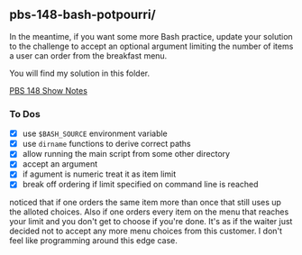 
## pbs-148-bash-potpourri/



In the meantime, if you want some more Bash practice, update your solution to the challenge to accept an optional argument limiting the number of items a user can order from the breakfast menu.

You will find my solution in this folder.

[PBS 148 Show Notes](https://pbs.bartificer.net/pbs148)

### To Dos

- [x] use `$BASH_SOURCE` environment variable
- [x] use `dirname` functions to derive correct paths
- [x] allow running the main script from some other directory
- [x] accept an argument
- [x] if agument is numeric treat it as item limit
- [x] break off ordering if limit specified on command line is reached

noticed that if one orders the same item more than once that still uses up the alloted choices.  Also if one orders every item on the menu that reaches your limit and you don't get to choose if you're done.  It's as if the waiter just decided not to accept any more menu choices from this customer.   I don't feel like programming around this edge case.
